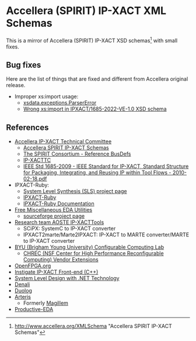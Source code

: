 # Accellera (SPIRIT) IP-XACT XML Schemas

This is a mirror of Accellera (SPIRIT) IP-XACT XSD schemas[^1] with small fixes.

## Bug fixes

Here are the list of things that are fixed and different from Accellera original release.

* Improper xs:import usage:
  * [xsdata.exceptions.ParserError](https://github.com/tefra/xsdata/issues/1096)
  * [Wrong xs:import in IPXACT/1685-2022-VE-1.0 XSD schema](https://forums.accellera.org/topic/8099-wrong-xsimport-in-ipxact1685-2022-ve-10-xsd-schema/)


## References

* [Accellera IP-XACT Technical Committee](http://www.accellera.org/activities/committees/ip-xact/)
  * [Accellera SPIRIT IP-XACT Schemas](http://www.accellera.org/XMLSchema)
  * [The SPIRIT Consortium - Reference BusDefs](http://www.accellera.org/BusDefs/)
  * [IP-XACTTC](http://sourceforge.net/projects/ip-xacttc/)
  * [IEEE Std 1685-2009 - IEEE Standard for IP-XACT, Standard Structure for Packaging, Integrating, and Reusing IP within Tool Flows - 2010-02-18.pdf](http://standards.ieee.org/getieee/1685/download/1685-2009.pdf)
* IPXACT-Ruby:
  * [System Level Synthesis (SLS) project page](http://tima-sls.imag.fr/www/research/ipxact/)
  * [IPXACT-Ruby](http://rubygems.org/gems/ipxact-ruby/)
  * [IPXACT-Ruby Documentation](http://rubydoc.info/gems/ipxact-ruby/)
* [Free Miscellaneous EDA Utilities](http://www.edautils.com/)
  * [sourceforge project page](http://sourceforge.net/projects/edautils/)
* [Research team AOSTE IP-XACTTools](http://www-sop.inria.fr/aoste/index.php?page=software/scipx/)
  * SCiPX: SystemC to IP-XACT converter
  * IPXACT2marte/Marte2IPXACT: IP-XACT to MARTE converter/MARTE to IP-XACT converter
* [BYU (Brigham Young University) Configurable Computing Lab](http://splish.ee.byu.edu/)
  * [CHREC (NSF Center for High Performance Reconfigurable Computing) Vendor Extensions](http://splish.ee.byu.edu/chrecxml.html)
* [OpenFPGA.org](http://www.openfpga.org/default.aspx)
* [Instigate IP-XACT Front-end (C++)](http://sourceforge.net/projects/instigate-ipxct/)
* [System Level Design with .NET Technology](http://www-etud.iro.umontreal.ca/~ptidej/yann-gael/Work/Publications/Documents/NET09.doc.pdf)
* [Denali](http://www.denali.com/en/products/blueprint.jsp)
* [Duolog](http://www.duolog.com/)
* [Arteris](https://www.arteris.com/)
  * Formerly [Magillem](http://www.magillem.com/eda/)
* [Productive-EDA](http://www.productive-eda.com/)

[^1]: http://www.accellera.org/XMLSchema "Accellera SPIRIT IP-XACT Schemas"

